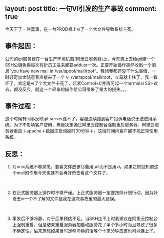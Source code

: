 layout: post
title: 一句VI引发的生产事故
comment: true
----

今天干了一件蠢事，在一台PROD机上vi了一个大文件导致系统卡死。

## 事件起因：

公司的git服务器在一台生产环境机器(阿里云服务器)上，今天想上去给git建一个SSH公钥免得每次有新员工进来都要addusr一次。正要开始操作突然收到一个消息“you have new mail in /var/spool/mail/root”。我想我都还没干什么事情，一时好奇加太随意我直接来了一个 vi /var/spool/mail/root，立马就卡住了。我一看坏了，肯定是vi了个大文件卡死了，赶紧Control+C并再另起一个terminal SSH过去，都没反应。就这一个轻率的操作给公司带来了重大的损失。。。 



## 事件过程：

这个时候有同事反映git server连不了，客服连续接到客户投诉电话说无法使用系统。为了不影响客户使用，老板决定通过阿里云控制台强制重启服务器。阿里云服务器重启＋apache＋数据库启动逾时30分钟＋。这段时间内客户都不能正常使用系统。



## 反思：

1. 对unix系统不够熟悉，要看文件应该尽量用tail而不是用vi。如果之前就知道这个mail的作用今天也就不会再好奇去看这个文件了。

   ​

2. 在正式服务器上操作时不够严谨。上正式服务器一定要按照计划行动，因为好奇去vi一个不了解的文件是我在这次事故里的最大错误。

   ​

3. 事发后不够冷静，对于后果预估不足。当SSH连不上时我建议在阿里云控制台上强制重启，但是结果重启服务器加启动服务花了半个多小时而且导致了很多不确定性，后来想想如果当时足够冷静的话等个十来分钟应该也可以连上了。